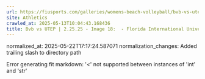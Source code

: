 ```yaml
---
url: https://fiusports.com/galleries/womens-beach-volleyball/bvb-vs-utep-2-25-25/image-18/356/62698/
site: Athletics
crawled_at: 2025-05-13T10:04:43.168436
title: Bvb vs UTEP | 2.25.25 - Image 18:  - Florida International University
---
```

normalized_at: 2025-05-22T17:17:24.587071
normalization_changes: Added trailing slash to directory path

Error generating fit markdown: '<' not supported between instances of 'int' and 'str'